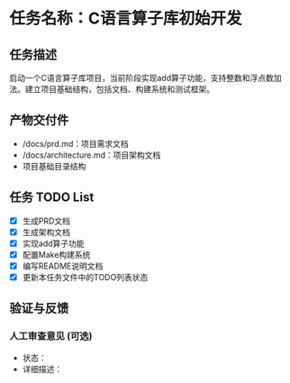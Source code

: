 # 任务名称：C语言算子库初始开发

## 任务描述
启动一个C语言算子库项目，当前阶段实现add算子功能，支持整数和浮点数加法。建立项目基础结构，包括文档、构建系统和测试框架。

## 产物交付件
- /docs/prd.md：项目需求文档
- /docs/architecture.md：项目架构文档
- 项目基础目录结构

## 任务 TODO List
- [x] 生成PRD文档
- [x] 生成架构文档
- [x] 实现add算子功能
- [x] 配置Make构建系统
- [x] 编写README说明文档
- [x] 更新本任务文件中的TODO列表状态

## 验证与反馈
### 人工审查意见 (可选)
- 状态：
- 详细描述：